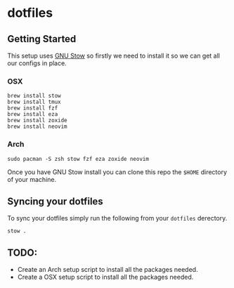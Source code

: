 # dotfiles

## Getting Started

This setup uses [GNU Stow](https://www.gnu.org/software/stow/) so firstly 
we need to install it so we can get all our configs in place.

### OSX

```shell
brew install stow
brew install tmux
brew install fzf
brew install eza
brew install zoxide
brew install neovim
```

### Arch

```shell
sudo pacman -S zsh stow fzf eza zoxide neovim
```

Once you have GNU Stow install you can clone this repo the `$HOME` directory
of your machine.

## Syncing your dotfiles

To sync your dotfiles simply run the following from your `dotfiles` derectory.

```shell
stow .
```

## TODO:

 - Create an Arch setup script to install all the packages needed.
 - Create a OSX setup script to install all the packages needed.
